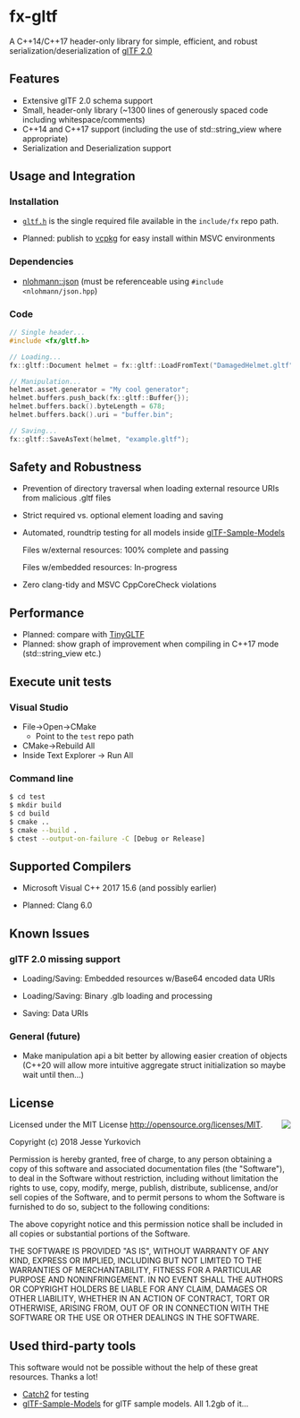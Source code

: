 # fx-gltf

A C++14/C++17 header-only library for simple, efficient, and robust serialization/deserialization of [glTF 2.0](https://www.khronos.org/gltf/)

## Features
* Extensive glTF 2.0 schema support
* Small, header-only library (~1300 lines of generously spaced code including whitespace/comments)
* C++14 and C++17 support (including the use of std::string_view where appropriate)
* Serialization and Deserialization support

## Usage and Integration

### Installation
* [`gltf.h`](https://github.com/jessey-git/fx-gltf/blob/master/include/fx/gltf.h) is the single required file available in the `include/fx` repo path.

* Planned: publish to [vcpkg](https://github.com/Microsoft/vcpkg) for easy install within MSVC environments

### Dependencies
* [nlohmann::json](https://github.com/nlohmann/json) (must be referenceable using `#include <nlohmann/json.hpp`)

### Code
```cpp
// Single header...
#include <fx/gltf.h>

// Loading...
fx::gltf::Document helmet = fx::gltf::LoadFromText("DamagedHelmet.gltf");

// Manipulation...
helmet.asset.generator = "My cool generator";
helmet.buffers.push_back(fx::gltf::Buffer{});
helmet.buffers.back().byteLength = 678;
helmet.buffers.back().uri = "buffer.bin";

// Saving...
fx::gltf::SaveAsText(helmet, "example.gltf");
```

## Safety and Robustness
* Prevention of directory traversal when loading external resource URIs from malicious .gltf files
* Strict required vs. optional element loading and saving

* Automated, roundtrip testing for all models inside [glTF-Sample-Models](https://github.com/KhronosGroup/glTF-Sample-Models)

  Files w/external resources: 100% complete and passing

  Files w/embedded resources: In-progress

* Zero clang-tidy and MSVC CppCoreCheck violations

## Performance
* Planned: compare with [TinyGLTF](https://github.com/syoyo/tinygltf)
* Planned: show graph of improvement when compiling in C++17 mode (std::string_view etc.)

## Execute unit tests

### Visual Studio

* File->Open->CMake
    * Point to the `test` repo path
* CMake->Rebuild All
* Inside Text Explorer -> Run All

### Command line

```sh
$ cd test
$ mkdir build
$ cd build
$ cmake ..
$ cmake --build .
$ ctest --output-on-failure -C [Debug or Release]
```

## Supported Compilers
* Microsoft Visual C++ 2017 15.6 (and possibly earlier)

* Planned: Clang 6.0

## Known Issues
### glTF 2.0 missing support
* Loading/Saving: Embedded resources w/Base64 encoded data URIs
* Loading/Saving: Binary .glb loading and processing

* Saving: Data URIs

### General (future)
* Make manipulation api a bit better by allowing easier creation of objects (C++20 will allow more intuitive aggregate struct initialization so maybe wait until then...)

## License

<img align="right" src="http://opensource.org/trademarks/opensource/OSI-Approved-License-100x137.png">

Licensed under the MIT License <http://opensource.org/licenses/MIT>.

Copyright (c) 2018 Jesse Yurkovich

Permission is hereby  granted, free of charge, to any  person obtaining a copy
of this software and associated  documentation files (the "Software"), to deal
in the Software  without restriction, including without  limitation the rights
to  use, copy,  modify, merge,  publish, distribute,  sublicense, and/or  sell
copies  of  the Software,  and  to  permit persons  to  whom  the Software  is
furnished to do so, subject to the following conditions:

The above copyright notice and this permission notice shall be included in all
copies or substantial portions of the Software.

THE SOFTWARE  IS PROVIDED "AS  IS", WITHOUT WARRANTY  OF ANY KIND,  EXPRESS OR
IMPLIED,  INCLUDING BUT  NOT  LIMITED TO  THE  WARRANTIES OF  MERCHANTABILITY,
FITNESS FOR  A PARTICULAR PURPOSE AND  NONINFRINGEMENT. IN NO EVENT  SHALL THE
AUTHORS  OR COPYRIGHT  HOLDERS  BE  LIABLE FOR  ANY  CLAIM,  DAMAGES OR  OTHER
LIABILITY, WHETHER IN AN ACTION OF  CONTRACT, TORT OR OTHERWISE, ARISING FROM,
OUT OF OR IN CONNECTION WITH THE SOFTWARE  OR THE USE OR OTHER DEALINGS IN THE
SOFTWARE.

## Used third-party tools

This software would not be possible without the help of these great resources. Thanks a lot!

* [Catch2](https://github.com/catchorg/Catch2) for testing
* [glTF-Sample-Models](https://github.com/KhronosGroup/glTF-Sample-Models) for glTF sample models. All 1.2gb of it...